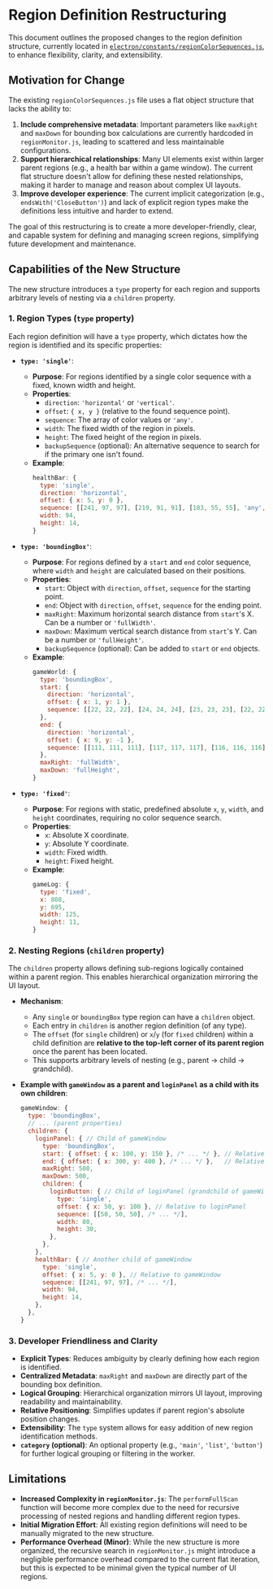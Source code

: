 # Region Definition Restructuring

This document outlines the proposed changes to the region definition structure, currently located in [`electron/constants/regionColorSequences.js`](electron/constants/regionColorSequences.js), to enhance flexibility, clarity, and extensibility.

## Motivation for Change

The existing `regionColorSequences.js` file uses a flat object structure that lacks the ability to:

1.  **Include comprehensive metadata**: Important parameters like `maxRight` and `maxDown` for bounding box calculations are currently hardcoded in `regionMonitor.js`, leading to scattered and less maintainable configurations.
2.  **Support hierarchical relationships**: Many UI elements exist within larger parent regions (e.g., a health bar within a game window). The current flat structure doesn't allow for defining these nested relationships, making it harder to manage and reason about complex UI layouts.
3.  **Improve developer experience**: The current implicit categorization (e.g., `endsWith('CloseButton')`) and lack of explicit region types make the definitions less intuitive and harder to extend.

The goal of this restructuring is to create a more developer-friendly, clear, and capable system for defining and managing screen regions, simplifying future development and maintenance.

## Capabilities of the New Structure

The new structure introduces a `type` property for each region and supports arbitrary levels of nesting via a `children` property.

### 1. Region Types (`type` property)

Each region definition will have a `type` property, which dictates how the region is identified and its specific properties:

- **`type: 'single'`**:
  - **Purpose**: For regions identified by a single color sequence with a fixed, known width and height.
  - **Properties**:
    - `direction`: `'horizontal'` or `'vertical'`.
    - `offset`: `{ x, y }` (relative to the found sequence point).
    - `sequence`: The array of color values or `'any'`.
    - `width`: The fixed width of the region in pixels.
    - `height`: The fixed height of the region in pixels.
    - `backupSequence` (optional): An alternative sequence to search for if the primary one isn't found.
  - **Example**:
    ```javascript
    healthBar: {
      type: 'single',
      direction: 'horizontal',
      offset: { x: 5, y: 0 },
      sequence: [[241, 97, 97], [219, 91, 91], [103, 55, 55], 'any', 'any', [120, 61, 64]],
      width: 94,
      height: 14,
    }
    ```

- **`type: 'boundingBox'`**:
  - **Purpose**: For regions defined by a `start` and `end` color sequence, where `width` and `height` are calculated based on their positions.
  - **Properties**:
    - `start`: Object with `direction`, `offset`, `sequence` for the starting point.
    - `end`: Object with `direction`, `offset`, `sequence` for the ending point.
    - `maxRight`: Maximum horizontal search distance from `start`'s X. Can be a number or `'fullWidth'`.
    - `maxDown`: Maximum vertical search distance from `start`'s Y. Can be a number or `'fullHeight'`.
    - `backupSequence` (optional): Can be added to `start` or `end` objects.
  - **Example**:
    ```javascript
    gameWorld: {
      type: 'boundingBox',
      start: {
        direction: 'horizontal',
        offset: { x: 1, y: 1 },
        sequence: [[22, 22, 22], [24, 24, 24], [23, 23, 23], [22, 22, 22], [21, 21, 21], [24, 24, 24], [23, 24, 23], [24, 24, 24], [27, 27, 26], [24, 24, 24], [22, 22, 22]],
      },
      end: {
        direction: 'horizontal',
        offset: { x: 9, y: -1 },
        sequence: [[111, 111, 111], [117, 117, 117], [116, 116, 116], [116, 116, 116], [113, 113, 113], [115, 115, 115], [116, 116, 115], [115, 115, 115], [118, 118, 117], [115, 115, 115], [114, 114, 114]],
      },
      maxRight: 'fullWidth',
      maxDown: 'fullHeight',
    }
    ```

- **`type: 'fixed'`**:
  - **Purpose**: For regions with static, predefined absolute `x`, `y`, `width`, and `height` coordinates, requiring no color sequence search.
  - **Properties**:
    - `x`: Absolute X coordinate.
    - `y`: Absolute Y coordinate.
    - `width`: Fixed width.
    - `height`: Fixed height.
  - **Example**:
    ```javascript
    gameLog: {
      type: 'fixed',
      x: 808,
      y: 695,
      width: 125,
      height: 11,
    }
    ```

### 2. Nesting Regions (`children` property)

The `children` property allows defining sub-regions logically contained within a parent region. This enables hierarchical organization mirroring the UI layout.

- **Mechanism**:
  - Any `single` or `boundingBox` type region can have a `children` object.
  - Each entry in `children` is another region definition (of any type).
  - The `offset` (for `single` children) or `x`/`y` (for `fixed` children) within a child definition are **relative to the top-left corner of its parent region** once the parent has been located.
  - This supports arbitrary levels of nesting (e.g., parent -> child -> grandchild).

- **Example with `gameWindow` as a parent and `loginPanel` as a child with its own children**:
  ```javascript
  gameWindow: {
    type: 'boundingBox',
    // ... (parent properties)
    children: {
      loginPanel: { // Child of gameWindow
        type: 'boundingBox',
        start: { offset: { x: 100, y: 150 }, /* ... */ }, // Relative to gameWindow
        end: { offset: { x: 300, y: 400 }, /* ... */ },   // Relative to gameWindow
        maxRight: 500,
        maxDown: 500,
        children: {
          loginButton: { // Child of loginPanel (grandchild of gameWindow)
            type: 'single',
            offset: { x: 50, y: 100 }, // Relative to loginPanel
            sequence: [[50, 50, 50], /* ... */],
            width: 80,
            height: 30,
          },
        },
      },
      healthBar: { // Another child of gameWindow
        type: 'single',
        offset: { x: 5, y: 0 }, // Relative to gameWindow
        sequence: [[241, 97, 97], /* ... */],
        width: 94,
        height: 14,
      },
    },
  }
  ```

### 3. Developer Friendliness and Clarity

- **Explicit Types**: Reduces ambiguity by clearly defining how each region is identified.
- **Centralized Metadata**: `maxRight` and `maxDown` are directly part of the bounding box definition.
- **Logical Grouping**: Hierarchical organization mirrors UI layout, improving readability and maintainability.
- **Relative Positioning**: Simplifies updates if parent region's absolute position changes.
- **Extensibility**: The `type` system allows for easy addition of new region identification methods.
- **`category` (optional)**: An optional property (e.g., `'main'`, `'list'`, `'button'`) for further logical grouping or filtering in the worker.

## Limitations

- **Increased Complexity in `regionMonitor.js`**: The `performFullScan` function will become more complex due to the need for recursive processing of nested regions and handling different region types.
- **Initial Migration Effort**: All existing region definitions will need to be manually migrated to the new structure.
- **Performance Overhead (Minor)**: While the new structure is more organized, the recursive search in `regionMonitor.js` might introduce a negligible performance overhead compared to the current flat iteration, but this is expected to be minimal given the typical number of UI regions.

